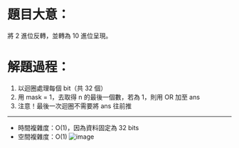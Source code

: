 # 題目大意：
將 2 進位反轉，並轉為 10 進位呈現。

# 解題過程：
  1. 以迴圈處理每個 bit（共 32 個）
  2. 用 mask = 1，去取得 n 的最後一個數，若為 1，則用 OR 加至 ans
  3. 注意！最後一次迴圈不需要將 ans 往前推
--------------------------
* 時間複雜度：O(1)，因為資料固定為 32 bits
* 空間複雜度：O(1)
![image](https://github.com/00757129/Leetcode/assets/58520935/8b826b55-f0f4-48bd-9cd5-a72dd3005634)
